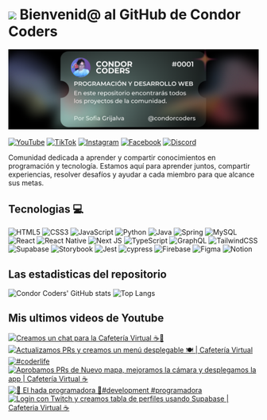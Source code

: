 # <img src="https://media.giphy.com/media/lGhBlBMIN2XsEteTN3/giphy.gif" width="100"/> Bienvenid@ al GitHub de Condor Coders

![Banner de Condor Coders](banner-github-condor-coders.png)

[![YouTube](https://img.shields.io/badge/YouTube-%23FF0000.svg?style=for-the-badge&logo=YouTube&logoColor=white)](https://www.youtube.com/@condorcoders)
[![TikTok](https://img.shields.io/badge/TikTok-%23000000.svg?style=for-the-badge&logo=TikTok&logoColor=white)](https://www.tiktok.com/@condorcoders)
[![Instagram](https://img.shields.io/badge/Instagram-%23E4405F.svg?style=for-the-badge&logo=Instagram&logoColor=white)](https://www.instagram.com/condorcoders/)
[![Facebook](https://img.shields.io/badge/Facebook-%231877F2.svg?style=for-the-badge&logo=Facebook&logoColor=white)](https://www.facebook.com/condorcoders/)
[![Discord](https://img.shields.io/badge/Discord-%235865F2.svg?style=for-the-badge&logo=discord&logoColor=white)](https://discord.gg/ah7zYsBU)

Comunidad dedicada a aprender y compartir conocimientos en programación y tecnología. Estamos aquí para aprender juntos, compartir experiencias, resolver desafíos y ayudar a cada miembro para que alcance sus metas.

## Tecnologias 💻
![HTML5](https://img.shields.io/badge/html5-%23E34F26.svg?style=for-the-badge&logo=html5&logoColor=white)
![CSS3](https://img.shields.io/badge/css3-%231572B6.svg?style=for-the-badge&logo=css3&logoColor=white)
![JavaScript](https://img.shields.io/badge/javascript-%23323330.svg?style=for-the-badge&logo=javascript&logoColor=%23F7DF1E)
![Python](https://img.shields.io/badge/python-3670A0?style=for-the-badge&logo=python&logoColor=ffdd54)
![Java](https://img.shields.io/badge/java-%23ED8B00.svg?style=for-the-badge&logo=openjdk&logoColor=white)
![Spring](https://img.shields.io/badge/spring-%236DB33F.svg?style=for-the-badge&logo=spring&logoColor=white)
![MySQL](https://img.shields.io/badge/mysql-%2300f.svg?style=for-the-badge&logo=mysql&logoColor=white)
<br/>
![React](https://img.shields.io/badge/react-%2320232a.svg?style=for-the-badge&logo=react&logoColor=%2361DAFB)
![React Native](https://img.shields.io/badge/react_native-%2320232a.svg?style=for-the-badge&logo=react&logoColor=%2361DAFB)
![Next JS](https://img.shields.io/badge/Next-black?style=for-the-badge&logo=next.js&logoColor=white)
![TypeScript](https://img.shields.io/badge/typescript-%23007ACC.svg?style=for-the-badge&logo=typescript&logoColor=white)
![GraphQL](https://img.shields.io/badge/-GraphQL-E10098?style=for-the-badge&logo=graphql&logoColor=white)
![TailwindCSS](https://img.shields.io/badge/tailwindcss-%2338B2AC.svg?style=for-the-badge&logo=tailwind-css&logoColor=white)
<br/>
![Supabase](https://img.shields.io/badge/Supabase-3ECF8E?style=for-the-badge&logo=supabase&logoColor=white)
![Storybook](https://img.shields.io/badge/-Storybook-FF4785?style=for-the-badge&logo=storybook&logoColor=white)
![Jest](https://img.shields.io/badge/-jest-%23C21325?style=for-the-badge&logo=jest&logoColor=white)
![cypress](https://img.shields.io/badge/-cypress-%23E5E5E5?style=for-the-badge&logo=cypress&logoColor=058a5e)
![Firebase](https://img.shields.io/badge/Firebase-039BE5?style=for-the-badge&logo=Firebase&logoColor=white)
![Figma](https://img.shields.io/badge/figma-%23F24E1E.svg?style=for-the-badge&logo=figma&logoColor=white)
![Notion](https://img.shields.io/badge/Notion-%23000000.svg?style=for-the-badge&logo=notion&logoColor=white)

## Las estadisticas del repositorio
![Condor Coders' GitHub stats](https://github-readme-stats.vercel.app/api?username=condorcoders&show_icons=true&theme=dark) ![Top Langs](https://github-readme-stats.vercel.app/api/top-langs/?username=condorcoders&layout=compact&theme=dark)

## Mis ultimos videos de Youtube
<!-- BEGIN YOUTUBE-CARDS -->
[![Creamos un chat para la Cafetería Virtual ☕💬](https://ytcards.demolab.com/?id=pSAULy1gKNo&title=Creamos+un+chat+para+la+Cafeter%C3%ADa+Virtual+%E2%98%95%F0%9F%92%AC&lang=en&timestamp=1756393295&background_color=%230d1117&title_color=%23ffffff&stats_color=%23dedede&max_title_lines=1&width=250&border_radius=5 "Creamos un chat para la Cafetería Virtual ☕💬")](https://www.youtube.com/watch?v=pSAULy1gKNo)
[![Actualizamos PRs y creamos un menú desplegable 🍽 | Cafetería Virtual](https://ytcards.demolab.com/?id=1pLgKdPWKp4&title=Actualizamos+PRs+y+creamos+un+men%C3%BA+desplegable+%F0%9F%8D%BD+%7C+Cafeter%C3%ADa+Virtual&lang=en&timestamp=1756223337&background_color=%230d1117&title_color=%23ffffff&stats_color=%23dedede&max_title_lines=1&width=250&border_radius=5 "Actualizamos PRs y creamos un menú desplegable 🍽 | Cafetería Virtual")](https://www.youtube.com/watch?v=1pLgKdPWKp4)
[![#coderlife](https://ytcards.demolab.com/?id=YoaomdeF4Iw&title=%23coderlife&lang=en&timestamp=1753375878&background_color=%230d1117&title_color=%23ffffff&stats_color=%23dedede&max_title_lines=1&width=250&border_radius=5 "#coderlife")](https://www.youtube.com/shorts/YoaomdeF4Iw)
[![Aprobamos PRs de Nuevo mapa, mejoramos la cámara y desplegamos la app | Cafetería Virtual ☕](https://ytcards.demolab.com/?id=vhMyI5roeQo&title=Aprobamos+PRs+de+Nuevo+mapa%2C+mejoramos+la+c%C3%A1mara+y+desplegamos+la+app+%7C+Cafeter%C3%ADa+Virtual+%E2%98%95&lang=en&timestamp=1752787134&background_color=%230d1117&title_color=%23ffffff&stats_color=%23dedede&max_title_lines=1&width=250&border_radius=5 "Aprobamos PRs de Nuevo mapa, mejoramos la cámara y desplegamos la app | Cafetería Virtual ☕")](https://www.youtube.com/watch?v=vhMyI5roeQo)
[![🧚 El hada programadora 🧚#development #programadora](https://ytcards.demolab.com/?id=lRVOYviu8MQ&title=%F0%9F%A7%9A%C2%A0El+hada+programadora+%F0%9F%A7%9A%23development+%23programadora&lang=en&timestamp=1752784775&background_color=%230d1117&title_color=%23ffffff&stats_color=%23dedede&max_title_lines=1&width=250&border_radius=5 "🧚 El hada programadora 🧚#development #programadora")](https://www.youtube.com/shorts/lRVOYviu8MQ)
[![Login con Twitch y creamos tabla de perfiles usando Supabase | Cafeteria Virtual ☕](https://ytcards.demolab.com/?id=FdHcw6yKr-w&title=Login+con+Twitch+y+creamos+tabla+de+perfiles+usando+Supabase+%7C+Cafeteria+Virtual+%E2%98%95&lang=en&timestamp=1752163027&background_color=%230d1117&title_color=%23ffffff&stats_color=%23dedede&max_title_lines=1&width=250&border_radius=5 "Login con Twitch y creamos tabla de perfiles usando Supabase | Cafeteria Virtual ☕")](https://www.youtube.com/watch?v=FdHcw6yKr-w)
<!-- END YOUTUBE-CARDS -->
